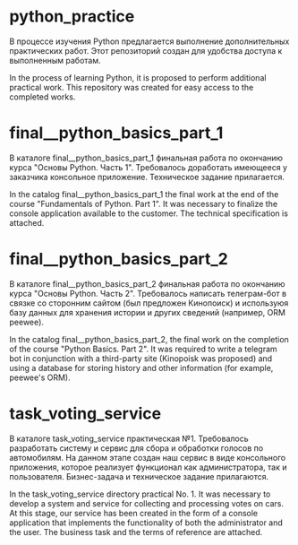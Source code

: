 # python_practice

В процессе изучения Python предлагается выполнение дополнительных практических 
работ. Этот репозиторий создан для удобства доступа к выполненным работам. 

In the process of learning Python, it is proposed to perform additional 
practical work. This repository was created for easy access to the completed 
works.


# final__python_basics_part_1

В каталоге final__python_basics_part_1 финальная работа по окончанию курса 
"Основы Python. Часть 1". Требовалось доработать имеющееся у заказчика 
консольное приложение. Техническое задание прилагается.

In the catalog final__python_basics_part_1 the final work at the end of the 
course "Fundamentals of Python. Part 1". It was necessary to finalize the 
console application available to the customer. The technical specification 
is attached.


# final__python_basics_part_2

В каталоге final__python_basics_part_2 финальная работа по окончанию курса
"Основы Python. Часть 2". Требовалось написать телеграм-бот в связке со 
сторонним сайтом (был предложен Кинопоиск) и используюя базу данных для 
хранения истории и других сведений (например, ORM peewee).

In the catalog final__python_basics_part_2, the final work on the completion 
of the course "Python Basics. Part 2". It was required to write a telegram 
bot in conjunction with a third-party site (Kinopoisk was proposed) and 
using a database for storing history and other information (for example, 
peewee's ORM).


# task_voting_service

В каталоге task_voting_service практическая №1. Требовалось разработать 
систему и сервис для сбора и обработки голосов по автомобилям. На данном 
этапе создан наш сервис в виде консольного приложения, которое реализует 
функционал как администратора, так и пользователя. Бизнес-задача и техническое 
задание прилагаются.

In the task_voting_service directory practical No. 1. It was necessary to 
develop a system and service for collecting and processing votes on cars. At 
this stage, our service has been created in the form of a console application 
that implements the functionality of both the administrator and the user. The 
business task and the terms of reference are attached.
